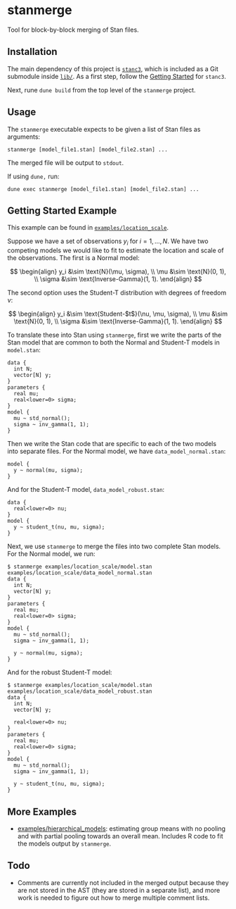 # stanmerge

Tool for block-by-block merging of Stan files.



## Installation
The main dependency of this project is [`stanc3`](https://mc-stan.org/stanc3), which is included as a Git submodule inside [`lib/`](lib/). As a first step, follow the  [Getting Started](https://mc-stan.org/stanc3/stanc/getting_started.html) for `stanc3`.

Next, rune `dune build` from the top level of the `stanmerge` project.

## Usage
The `stanmerge` executable expects to be given a list of Stan files as arguments:
```
stanmerge [model_file1.stan] [model_file2.stan] ...
```
The merged file will be output to `stdout`.

If using `dune,` run:
```
dune exec stanmerge [model_file1.stan] [model_file2.stan] ...
```

## Getting Started Example

This example can be found in [`examples/location_scale`](examples/location_scale). 

Suppose we have a set of observations $y_i$ for $i = 1, \dots, N$. We have two competing models we would like to fit to estimate the location and scale of the observations. The first is a Normal model:

$$
\begin{align}
y_i &\sim \text{N}(\mu, \sigma), \\
\mu &\sim \text{N}(0, 1), \\
\sigma &\sim \text{Inverse-Gamma}(1, 1).
\end{align}
$$

The second option uses the Student-T distribution with degrees of freedom $\nu$:

$$
\begin{align}
y_i &\sim \text{Student-$t$}(\nu, \mu, \sigma), \\
\mu &\sim \text{N}(0, 1), \\
\sigma &\sim \text{Inverse-Gamma}(1, 1).
\end{align}
$$

To translate these into Stan using `stanmerge`, first we write the parts of the Stan model that are common to both the Normal and Student-T models in `model.stan`:
```
data {
  int N;
  vector[N] y;
}
parameters {
  real mu;
  real<lower=0> sigma;
}
model {
  mu ~ std_normal();
  sigma ~ inv_gamma(1, 1);
}
```

Then we write the Stan code that are specific to each of the two models into separate files. For the Normal model, we have `data_model_normal.stan`:
```
model {
  y ~ normal(mu, sigma);
}

```
And for the Student-T model, `data_model_robust.stan`:
```
data {
  real<lower=0> nu;
}
model {
  y ~ student_t(nu, mu, sigma);
}
```

Next, we use `stanmerge` to merge the files into two complete Stan models. For the Normal model, we run:
```
$ stanmerge examples/location_scale/model.stan examples/location_scale/data_model_normal.stan
data {                 
  int N;
  vector[N] y;
}
parameters {
  real mu;
  real<lower=0> sigma;
}
model {
  mu ~ std_normal();
  sigma ~ inv_gamma(1, 1);
  
  y ~ normal(mu, sigma);
}
```

And for the robust Student-T model:
```
$ stanmerge examples/location_scale/model.stan examples/location_scale/data_model_robust.stan
data {                 
  int N;
  vector[N] y;
  
  real<lower=0> nu;
}
parameters {
  real mu;
  real<lower=0> sigma;
}
model {
  mu ~ std_normal();
  sigma ~ inv_gamma(1, 1);
  
  y ~ student_t(nu, mu, sigma);
}
```

## More Examples

- [examples/hierarchical_models](/examples/hierarchical_models/): estimating group means with no pooling and with partial pooling towards an overall mean. Includes R code to fit the models output by `stanmerge`.


## Todo
- Comments are currently not included in the merged output because they are not
  stored in the AST (they are stored in a separate list), and more work is
  needed to figure out how to merge multiple comment lists.
